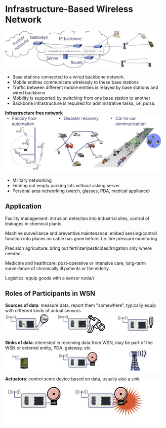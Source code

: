# Infrastructure-Based Wireless Network
![](attachments/Pasted%20image%2020211213104236.png)

* Base stations connected to a wired backbone network.
* Mobile entities communicate wirelessly to these base stations
* Traffic between different mobile entities is relayed by base stations and wired backbone
* Mobility is supported by switching from one base station to another
* Backbone infrastructure is required for administrative tasks, i.e. pulsa.

**Infrastructure free network**
![](attachments/Pasted%20image%2020211213104122.png)

- Military networking
- Finding out empty parking lots without asking server
- Personal area networking (watch, glasses, PDA, medical appliance)

## Application
Facility management: intrusion detection into industrial sites, control of leakages in chemical plants.

Machine surveillance and preventive maintenance: embed sensing/control function into places no cable has gone before. I.e. tire pressure monitoring.

Precision agriculture: bring out fertilizer/pesticides/irrigation only where needed.

Medicine and healthcare: post-operative or intensive care, long-term surveillance of chronically ill patients or the elderly.

Logistics: equip goods with a sensor node//

## Roles of Participants in WSN
**Sources of data**: measure data, report them "somewhere", typically equip with different kinds of actual sensors.
![](attachments/Pasted%20image%2020211202102830.png)

**Sinks of data**: interested in receiving data from WSN, may be part of the WSN or external entity, PDA, gateway, etc.
![](attachments/Pasted%20image%2020211202102924.png)

**Actuators**: control some device based on data, usually also a sink
![](attachments/Pasted%20image%2020211202102949.png)

